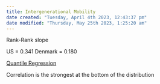 ```yaml
---
title: Intergenerational Mobility
date created: "Tuesday, April 4th 2023, 12:43:37 pm"
date modified: "Thursday, May 25th 2023, 1:25:20 am"
---
```


Rank-Rank slope

US = 0.341
Denmark = 0.180

[Quantile Regression](Quantile%20Regression.md)

Correlation is the strongest at the bottom of the distribution
